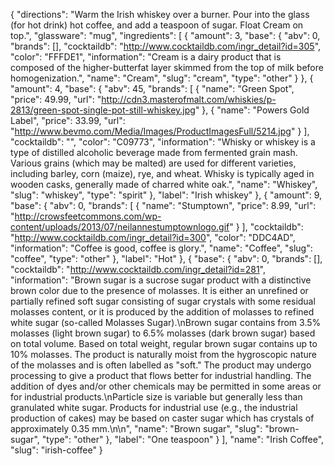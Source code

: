 {
    "directions": "Warm the Irish whiskey over a burner. Pour into the glass (for hot drink) hot coffee, and add a teaspoon of sugar. Float Cream on top.",
    "glassware": "mug",
    "ingredients": [
        {
            "amount": 3,
            "base": {
                "abv": 0,
                "brands": [],
                "cocktaildb": "http://www.cocktaildb.com/ingr_detail?id=305",
                "color": "FFFDE1",
                "information": "Cream is a dairy product that is composed of the higher-butterfat layer skimmed from the top of milk before homogenization.",
                "name": "Cream",
                "slug": "cream",
                "type": "other"
            }
        },
        {
            "amount": 4,
            "base": {
                "abv": 45,
                "brands": [
                    {
                        "name": "Green Spot",
                        "price": 49.99,
                        "url": "http://cdn3.masterofmalt.com/whiskies/p-2813/green-spot-single-pot-still-whiskey.jpg"
                    },
                    {
                        "name": "Powers Gold Label",
                        "price": 33.99,
                        "url": "http://www.bevmo.com/Media/Images/ProductImagesFull/5214.jpg"
                    }
                ],
                "cocktaildb": "",
                "color": "C09773",
                "information": "Whisky or whiskey is a type of distilled alcoholic beverage made from fermented grain mash. Various grains (which may be malted) are used for different varieties, including barley, corn (maize), rye, and wheat. Whisky is typically aged in wooden casks, generally made of charred white oak.",
                "name": "Whiskey",
                "slug": "whiskey",
                "type": "spirit"
            },
            "label": "Irish whiskey"
        },
        {
            "amount": 9,
            "base": {
                "abv": 0,
                "brands": [
                    {
                        "name": "Stumptown",
                        "price": 8.99,
                        "url": "http://crowsfeetcommons.com/wp-content/uploads/2013/07/neilannestumptownlogo.gif"
                    }
                ],
                "cocktaildb": "http://www.cocktaildb.com/ingr_detail?id=300",
                "color": "DDC4AD",
                "information": "Coffee is good, coffee is glory.",
                "name": "Coffee",
                "slug": "coffee",
                "type": "other"
            },
            "label": "Hot"
        },
        {
            "base": {
                "abv": 0,
                "brands": [],
                "cocktaildb": "http://www.cocktaildb.com/ingr_detail?id=281",
                "information": "Brown sugar is a sucrose sugar product with a distinctive brown color due to the presence of molasses. It is either an unrefined or partially refined soft sugar consisting of sugar crystals with some residual molasses content, or it is produced by the addition of molasses to refined white sugar (so-called Molasses Sugar).\nBrown sugar contains from 3.5% molasses (light brown sugar) to 6.5% molasses (dark brown sugar) based on total volume. Based on total weight, regular brown sugar contains up to 10% molasses. The product is naturally moist from the hygroscopic nature of the molasses and is often labelled as \"soft.\" The product may undergo processing to give a product that flows better for industrial handling. The addition of dyes and/or other chemicals may be permitted in some areas or for industrial products.\nParticle size is variable but generally less than granulated white sugar. Products for industrial use (e.g., the industrial production of cakes) may be based on caster sugar which has crystals of approximately 0.35 mm.\n\n",
                "name": "Brown sugar",
                "slug": "brown-sugar",
                "type": "other"
            },
            "label": "One teaspoon"
        }
    ],
    "name": "Irish Coffee",
    "slug": "irish-coffee"
}
